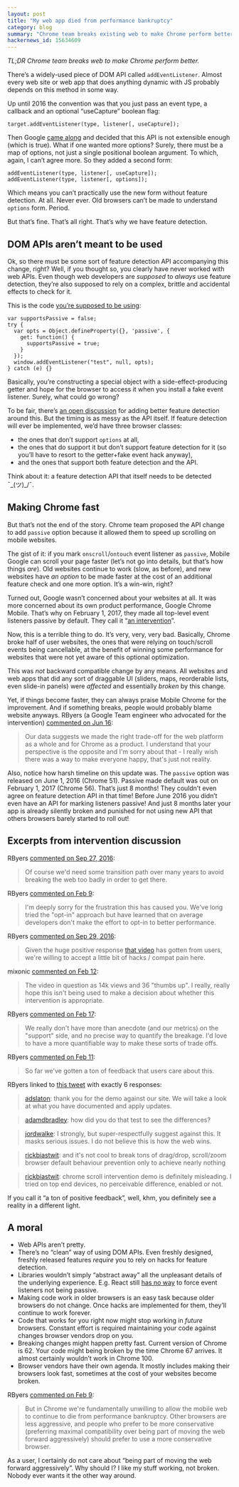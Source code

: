 ```yaml
---
layout: post
title: "My web app died from performance bankruptcy"
category: blog
summary: "Chrome team breaks existing web to make Chrome perform better"
hackernews_id: 15634609
---
```


*TL;DR Chrome team breaks web to make Chrome perform better.*

There’s a widely-used piece of DOM API called `addEventListener`. Almost every web site or web app that does anything dynamic with JS probably depends on this method in some way.

Up until 2016 the convention was that you just pass an event type, a callback and an optional “useCapture” boolean flag:

```
target.addEventListener(type, listener[, useCapture]);
```

Then Google [came along](https://github.com/whatwg/dom/pull/82) and decided that this API is not extensible enough (which is true). What if one wanted more options? Surely, there must be a map of options, not just a single positional boolean argument. To which, again, I can’t agree more. So they added a second form: 

```
addEventListener(type, listener[, useCapture]);
addEventListener(type, listener[, options]);
```

Which means you can’t practically use the new form without feature detection. At all. Never ever. Old browsers can’t be made to understand `options` form. Period.

But that’s fine. That’s all right. That’s why we have feature detection.

## DOM APIs aren’t meant to be used

Ok, so there must be some sort of feature detection API accompanying this change, right? Well, if you thought so, you clearly have never worked with web APIs. Even though web developers are _supposed_ to _always_ use feature detection, they’re also supposed to rely on a complex, brittle and accidental effects to check for it.

This is the code [you’re supposed to be using](https://github.com/WICG/EventListenerOptions/issues/16):

```
var supportsPassive = false;
try {
  var opts = Object.defineProperty({}, 'passive', {
    get: function() {
      supportsPassive = true;
    }
  });
  window.addEventListener("test", null, opts);
} catch (e) {}
``` 

Basically, you’re constructing a special object with a side-effect-producing getter and hope for the browser to access it when you install a fake event listener. Surely, what could go wrong?

To be fair, there’s [an open discussion](https://github.com/whatwg/dom/issues/491) for adding better feature detection around this. But the timing is as messy as the API itself. If feature detection will ever be implemented, we’d have three browser classes:

- the ones that don’t support `options` at all,
- the ones that do support it but don’t support feature detection for it (so you’ll have to resort to the getter+fake event hack anyway),
- and the ones that support both feature detection and the API.

Think about it: a feature detection API that itself needs to be detected <nobr>¯\_(ツ)_/¯</nobr>.

## Making Chrome fast

But that’s not the end of the story. Chrome team proposed the API change to add `passive` option because it allowed them to speed up scrolling on mobile websites.

The gist of it: if you mark `onscroll`/`ontouch` event listener as `passive`, Mobile Google can scroll your page faster (let’s not go into details, but that’s how things _are_). Old websites continue to work (slow, as before), and new websites have _an option_ to be made faster at the cost of an additional feature check and one more option. It’s a win-win, right?

Turned out, Google wasn’t concerned about your websites at all. It was more concerned about its own product performance, Google Chrome Mobile. That’s why on February 1, 2017, they made all top-level event listeners passive by default. They call it “[an intervention](https://developers.google.com/web/updates/2017/01/scrolling-intervention)”.

Now, this is a terrible thing to do. It’s very, very, very bad. Basically, Chrome broke half of user websites, the ones that were relying on touch/scroll events being cancellable, at the benefit of winning some performance for websites that were not yet aware of this optional optimization.

This was _not_ backward compatible change by any means. All websites and web apps that did any sort of draggable UI (sliders, maps, reorderable lists, even slide-in panels) were _affected_ and essentially _broken_ by this change.

Yet, if things become faster, they can always praise Mobile Chrome for the improvement. And if something breaks, people would probably blame website anyways. RByers (a Google Team engineer who advocated for the intervention) [commented on Jun 16](https://github.com/WICG/interventions/issues/18#issuecomment-309058348):

> Our data suggests we made the right trade-off for the web platform as a whole and for Chrome as a product. I understand that your perspective is the opposite and I'm sorry about that - I really wish there was a way to make everyone happy, that's just not reality.

Also, notice how harsh timeline on this update was. The `passive` option was released on June 1, 2016 (Chrome 51). Passive made default was out on February 1, 2017 (Chrome 56). That’s just 8 months! They couldn’t even agree on feature detection API in that time! Before June 2016 you didn’t even have an API for marking listeners passive! And just 8 months later your app is already silently broken and punished for not using new API that others browsers barely started to roll out!

## Excerpts from intervention discussion

RByers [commented on Sep 27, 2016](https://github.com/WICG/interventions/issues/18#issuecomment-249916777):

> Of course we'd need some transition path over many years to avoid breaking the web too badly in order to get there.

RByers [commented on Feb 9](https://bugs.chromium.org/p/chromium/issues/detail?id=639227#c27):

> I'm deeply sorry for the frustration this has caused you. We've long tried the "opt-in" approach but have learned that on average developers don't make the effort to opt-in to better performance.

RByers [commented on Sep 29, 2016](https://github.com/WICG/interventions/issues/18#issuecomment-250315841):

> Given the huge positive response [that video](https://www.youtube.com/watch?v=NPM6172J22g) has gotten from users, we're willing to accept a little bit of hacks / compat pain here.

mixonic [commented on Feb 12](https://github.com/WICG/interventions/issues/18#issuecomment-279194353):

> The video in question as 14k views and 36 "thumbs up". I really, really hope this isn't being used to make a decision about whether this intervention is appropriate.

RByers [commented on Feb 17](https://github.com/WICG/interventions/issues/18#issuecomment-280532958):

> We really don't have more than anecdote (and our metrics) on the "support" side, and no precise way to quantify the breakage. I'd love to have a more quantifiable way to make these sorts of trade offs.

RByers [commented on Feb 11](https://github.com/WICG/interventions/issues/18#issuecomment-279163417):

> So far we've gotten a ton of feedback that users care about this.

RByers linked to [this tweet](https://twitter.com/RickByers/status/719736672523407360) with exactly 6 responses:

> [adslaton](https://twitter.com/adslaton/status/726094587056541699): thank you for the demo against our site. We will take a look at what you have documented and apply updates.

> [adamdbradley](https://twitter.com/adamdbradley/status/719739381704040448): how did you do that test to see the differences?

> [jordwalke](https://twitter.com/jordwalke/status/720073223430217729): I strongly, but super-respectfully suggest against this. It masks serious issues. I do not believe this is how the web wins.

> [rickbiastwit](https://twitter.com/rickbiastwit/status/832399971026505729): and it's not cool to break tons of drag/drop, scroll/zoom browser default behaviour prevention only to achieve nearly nothing

> [rickbiastwit](https://twitter.com/rickbiastwit/status/832399551847804928): chrome scroll intervention demo is definitely misleading. I tried on top end devices, no perceivable difference, enabled or not.

If you call it “a ton of positive feedback”, well, khm, you definitely see a reality in a different light.

## A moral

- Web APIs aren’t pretty.
- There’s no “clean” way of using DOM APIs. Even freshly designed, freshly released features _require_ you to rely on hacks for feature detection.
- Libraries wouldn’t simply “abstract away” all the unpleasant details of the underlying experience. E.g. React still [has no way](https://github.com/facebook/react/issues/6436) to force event listeners not being passive.
- Making code work in older browsers is an easy task because older browsers do not change. Once hacks are implemented for them, they’ll continue to work forever.
- Code that works for you right now might stop working in _future_ browsers. Constant effort is required maintaining your code against changes browser vendors drop on you.
- Breaking changes might happen pretty fast. Current version of Chrome is 62. Your code might being broken by the time Chrome 67 arrives. It almost certainly wouldn’t work in Chrome 100.
- Browser vendors have their own agenda. It mostly includes making their browsers look fast, sometimes at the cost of your websites become broken.

RByers [commented on Feb 9](https://github.com/WICG/interventions/issues/18#issuecomment-278658295):

> But in Chrome we're fundamentally unwilling to allow the mobile web to continue to die from performance bankruptcy. Other browsers are less aggressive, and people who prefer to be more conservative (preferring maximal compatibility over being part of moving the web forward aggressively) should prefer to use a more conservative browser.

As a user, I certainly do not care about “being part of moving the web forward aggressively”. Why should I? I like my stuff working, not broken. Nobody ever wants it the other way around.